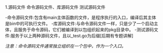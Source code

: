 1.源码文件
命令源码文件、库源码文件
测试源码文件

-命令源码文件:包含有main主体函数的文件，是程序执行的入口，编译后其主体是bin中的可执行文件。
-库源码文件:与命令源码文件一样，只是少了一个启动主体，且服务于命令源码，它们被编译到以包组织起来的pkg目录中。
-测试源码文件:服务于以上两种源码文件，且以_test.go为后缀[后期有专题讲解]

*注意：命令源码文件通常独立组织在一个包中，作为一个入口。*